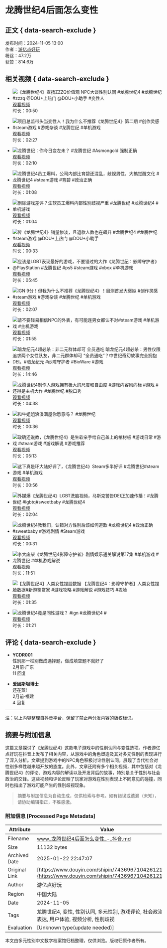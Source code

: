 # 龙腾世纪4后面怎么变性

## 正文 { data-search-exclude }


发布时间：2024-11-05 13:00  
作者：[游亿点好玩](https://www.douyin.com/user/MS4wLjABAAAAxHOmi8MDwSOVSQwNq3cI9dFKLQsHkXzMC5Tp5Urd3FPnfaS3EUGz4RaF1lWYdK5k)  
粉丝：47.2万  
获赞：814.6万  

## 相关视频 { data-search-exclude }

- ![《龙腾世纪4》宣扬ZZZQ价值观 NPC大谈性别认同 #龙腾世纪4 #龙腾世纪 #zzzq @DOU+上热门 @DOU+小助手 #变性人](https://p3-pc-sign.douyinpic.com/image-cut-tos-priv/1c15e4bad68e59d51356355aa6e077b5~tplv-dy-resize-origshort-autoq-75:330.jpeg?lk3s=138a59ce&x-expires=2052208800&x-signature=SUE9sjOgiTJjfZOS6tHRr6hNLHI%3D&from=327834062&s=PackSourceEnum_AWEME_DETAIL&se=false&sc=cover&biz_tag=pcweb_cover&l=2025011418201852520C0A1A3807049C7A)  
  [观看视频](https://www.douyin.com/video/7432213443224014116)  
  时长：00:50

- ![项目总监带头当变性人！我为什么不推荐《龙腾世纪4》第二期 #创作灵感 #steam游戏 #游戏杂谈 #龙腾世纪 #单机游戏](https://p9-pc-sign.douyinpic.com/image-cut-tos-priv/78aed1af10795a669a4164090f61888d~tplv-dy-resize-origshort-autoq-75:330.jpeg?lk3s=138a59ce&x-expires=2052208800&x-signature=B087roxZz%2BaV7dsXyiJzJB9qWAo%3D&from=327834062&s=PackSourceEnum_AWEME_DETAIL&se=false&sc=cover&biz_tag=pcweb_cover&l=2025011418201852520C0A1A3807049C7A)  
  [观看视频](https://www.douyin.com/video/7433776970149743931)  
  时长：02:27

- ![龙腾世纪：你今日变左未？ #龙腾世纪 #Asmongold 强制正确](https://p3-pc-sign.douyinpic.com/image-cut-tos-priv/4afe53446861abf6b6641604d35e4823~tplv-dy-resize-origshort-autoq-75:330.jpeg?lk3s=138a59ce&x-expires=2052208800&x-signature=YUWHZNFfuvjbrL1IHGGXYtx%2FPrA%3D&from=327834062&s=PackSourceEnum_AWEME_DETAIL&se=false&sc=cover&biz_tag=pcweb_cover&l=2025011418201852520C0A1A3807049C7A)  
  [观看视频](https://www.douyin.com/video/7433640461736103183)  
  时长：02:10

- ![龙腾世纪4员工爆料，公司内部比育碧还混乱，歧视男性，大搞觉醒文化 #龙腾世纪4 #steam游戏 #育碧 #政治正确](https://p3-pc-sign.douyinpic.com/image-cut-tos-priv/4a1b62ace9b729705fc05cfc9cce3f88~tplv-dy-resize-origshort-autoq-75:330.jpeg?lk3s=138a59ce&x-expires=2052208800&x-signature=ACbxVro7QnHhikDB9geFapH89Ss%3D&from=327834062&s=PackSourceEnum_AWEME_DETAIL&se=false&sc=cover&biz_tag=pcweb_cover&l=2025011418201852520C0A1A3807049C7A)  
  [观看视频](https://www.douyin.com/video/7434128313511152922)  
  时长：01:08

- ![删除游戏差评？生软员工爆料内部性别歧视严重 #龙腾世纪 #龙腾世纪4 #单机游戏](https://p3-pc-sign.douyinpic.com/image-cut-tos-priv/7618f923402fd04defe044e82e1f5bf2~tplv-dy-resize-origshort-autoq-75:330.jpeg?lk3s=138a59ce&x-expires=2052208800&x-signature=KcpFEQYg5yfbk3MfmRHafmSGBn0%3D&from=327834062&s=PackSourceEnum_AWEME_DETAIL&se=false&sc=cover&biz_tag=pcweb_cover&l=2025011418201852520C0A1A3807049C7A)  
  [观看视频](https://www.douyin.com/video/7434028938646539554)  
  时长：01:04

- ![传《龙腾世纪4》销量惨淡，且退款人数也在飙升 #龙腾世纪4 #龙腾世纪 #steam游戏 @DOU+上热门 @DOU+小助手](https://p3-pc-sign.douyinpic.com/image-cut-tos-priv/5a81621cdd40c415d9135d19cd4a6845~tplv-dy-resize-origshort-autoq-75:330.jpeg?lk3s=138a59ce&x-expires=2052208800&x-signature=FwJCI1bS5gjRZFjTa%2FLS%2F7E2UOc%3D&from=327834062&s=PackSourceEnum_AWEME_DETAIL&se=false&sc=cover&biz_tag=pcweb_cover&l=2025011418201852520C0A1A3807049C7A)  
  [观看视频](https://www.douyin.com/video/7436299712736660786)  
  时长：00:33

- ![应该是LGBT表现最好的游戏，不要错过的大作《龙腾世纪：影障守护者》@PlayStation #龙腾世纪 #ps5 #steam游戏 #xbox #单机游戏](https://p3-pc-sign.douyinpic.com/image-cut-tos-priv/f585e8d4d08930d37c8287076b6bd1c8~tplv-dy-resize-origshort-autoq-75:330.jpeg?lk3s=138a59ce&x-expires=2052208800&x-signature=YHpxo%2BxofBh95mbMavMKQvR6rBU%3D&from=327834062&s=PackSourceEnum_AWEME_DETAIL&se=false&sc=cover&biz_tag=pcweb_cover&l=2025011418201852520C0A1A3807049C7A)  
  [观看视频](https://www.douyin.com/video/7435684124179844352)  
  时长：05:45

- ![IGN 9分！但我为什么不推荐《龙腾世纪4》！目测首发大褒姒 #创作灵感 #steam游戏 #游戏杂谈 #龙腾世纪 #单机游戏](https://p3-pc-sign.douyinpic.com/image-cut-tos-priv/a8b240579e56eff7272f747a04a291cc~tplv-dy-resize-origshort-autoq-75:330.jpeg?lk3s=138a59ce&x-expires=2052208800&x-signature=UweG0DDfLACXiSKLWvwbtTlnlRk%3D&from=327834062&s=PackSourceEnum_AWEME_DETAIL&se=false&sc=cover&biz_tag=pcweb_cover&l=2025011418201852520C0A1A3807049C7A)  
  [观看视频](https://www.douyin.com/video/7431550363892862268)  
  时长：02:07

- ![请不要轻易相信NPC的外表，有可能连男女都认不对#steam游戏 #单机游戏 #主机游戏](https://p3-pc-sign.douyinpic.com/image-cut-tos-priv/e6bd6f0201a0d32dbe71b9997bf07305~tplv-dy-resize-origshort-autoq-75:330.jpeg?lk3s=138a59ce&x-expires=2052208800&x-signature=UfL%2BCGczJp8Sn7L4pnwcKGhyHQo%3D&from=327834062&s=PackSourceEnum_AWEME_DETAIL&se=false&sc=cover&biz_tag=pcweb_cover&l=2025011418201852520C0A1A3807049C7A)  
  [观看视频](https://www.douyin.com/video/7436702683869777171)  
  时长：01:55

- ![暗龙纪元4超必杀：非二元群体却可 全员通吃 暗龙纪元4超必杀：男性仅限追求两个女性队友，非二元群体却可 “全员通吃”？中世纪奇幻故事完全拥抱DEI。#暗龙纪元 #纱障守护者 #BioWare #游戏](https://p3-pc-sign.douyinpic.com/image-cut-tos-priv/bd8cd84816e9a00b329b03af4ef3734a~tplv-dy-resize-origshort-autoq-75:330.jpeg?lk3s=138a59ce&x-expires=2052208800&x-signature=Pob8CvplMxoMAxJkN8WTWna%2FQws%3D&from=327834062&s=PackSourceEnum_AWEME_DETAIL&se=false&sc=cover&biz_tag=pcweb_cover&l=2025011418201852520C0A1A3807049C7A)  
  [观看视频](https://www.douyin.com/video/7431820707962686760)  
  时长：14:46

- ![龙腾世纪4制作人游戏拥有极大的尺度和自由度 #游戏内容风向标 #游戏 #还得是主机大作 #龙腾世纪 #脱口秀](https://p3-pc-sign.douyinpic.com/image-cut-tos-priv/0ea9a13adeae52cec79afbc506458f0e~tplv-dy-resize-origshort-autoq-75:330.jpeg?lk3s=138a59ce&x-expires=2052208800&x-signature=oUE5x8SygV7li7rmOu2g1ARqvis%3D&from=327834062&s=PackSourceEnum_AWEME_DETAIL&se=false&sc=cover&biz_tag=pcweb_cover&l=2025011418201852520C0A1A3807049C7A)  
  [观看视频](https://www.douyin.com/video/7424732208285453603)  
  时长：04:38

- ![和牛姐姐浪漫满屋你愿意吗？ #龙腾世纪](https://p3-pc-sign.douyinpic.com/image-cut-tos-priv/7351b0ad0a42583fc2f1fdee125b0d24~tplv-dy-resize-origshort-autoq-75:330.jpeg?lk3s=138a59ce&x-expires=2052208800&x-signature=zrvlxpcMk3K3UckIL0c50r9JOsU%3D&from=327834062&s=PackSourceEnum_AWEME_DETAIL&se=false&sc=cover&biz_tag=pcweb_cover&l=2025011418201852520C0A1A3807049C7A)  
  [观看视频](https://www.douyin.com/video/7434129771660987686)  
  时长：00:36

- ![政确还说教，《龙腾世纪4》是生软亲手给自己盖上的棺材板 #游戏日常 #游戏 #steam游戏 #游戏解说 #游戏推荐](https://p3-pc-sign.douyinpic.com/image-cut-tos-priv/04d7a0fb822c69da8101dc30803ccca7~tplv-dy-resize-origshort-autoq-75:330.jpeg?lk3s=138a59ce&x-expires=2052208800&x-signature=9SFgFyzcv71NKVI7IgyACUV3PvY%3D&from=327834062&s=PackSourceEnum_AWEME_DETAIL&se=false&sc=cover&biz_tag=pcweb_cover&l=2025011418201852520C0A1A3807049C7A)  
  [观看视频](https://www.douyin.com/video/7433996132184771859)  
  时长：05:13

- ![这下真是环大陆好评了，《龙腾世纪4》Steam多半好评 #龙腾世纪#steam游戏 #单机游戏](https://p9-pc-sign.douyinpic.com/image-cut-tos-priv/4c3c9c3ee0fb5d02f3fd03ecc19bec4f~tplv-dy-resize-origshort-autoq-75:330.jpeg?lk3s=138a59ce&x-expires=2052208800&x-signature=P5U41LEyDaIbxGpZeFHoYgd2yDY%3D&from=327834062&s=PackSourceEnum_AWEME_DETAIL&se=false&sc=cover&biz_tag=pcweb_cover&l=2025011418201852520C0A1A3807049C7A)  
  [观看视频](https://www.douyin.com/video/7432138308668476724)  
  时长：00:56

- ![外媒爆《龙腾世纪4》LGBT洗脑视频，马斯克警告DEI正加速传播！#龙腾世纪 #lgbtq#sweetbaby #龙腾世纪4](https://p3-pc-sign.douyinpic.com/image-cut-tos-priv/9769539d9951bd3eada480297c41a6b8~tplv-dy-resize-origshort-autoq-75:330.jpeg?lk3s=138a59ce&x-expires=2052208800&x-signature=GpAizfLB%2BwMsZib90pbVxwpBEuU%3D&from=327834062&s=PackSourceEnum_AWEME_DETAIL&se=false&sc=cover&biz_tag=pcweb_cover&l=2025011418201852520C0A1A3807049C7A)  
  [观看视频](https://www.douyin.com/video/7431841240913579279)  
  时长：02:04

- ![龙腾世纪4教我们，认错对方性别后该如何道歉 #龙腾世纪4 #政治正确 #sweetbaby #游戏剧情 #Steam游戏](https://p3-pc-sign.douyinpic.com/image-cut-tos-priv/6a27f3cac912f68a1d4ce00ad9637644~tplv-dy-resize-origshort-autoq-75:330.jpeg?lk3s=138a59ce&x-expires=2052208800&x-signature=CaOfvylSb9%2BXkAFdx2vz4WDblYE%3D&from=327834062&s=PackSourceEnum_AWEME_DETAIL&se=false&sc=cover&biz_tag=pcweb_cover&l=2025011418201852520C0A1A3807049C7A)  
  [观看视频](https://www.douyin.com/video/7432282257601105161)  
  时长：00:31

- ![李大废柴《龙腾世纪4影障守护者》剧情娱乐通关解说第17集 #单机游戏 #龙腾世纪 #单机游戏解说](https://p3-pc-sign.douyinpic.com/image-cut-tos-priv/8eb5872eba0ff292092c16406e1b132e~tplv-dy-resize-origshort-autoq-75:330.jpeg?lk3s=138a59ce&x-expires=2052208800&x-signature=q51PTmgTd0XfCsFzla8Mo4SE1to%3D&from=327834062&s=PackSourceEnum_AWEME_DETAIL&se=false&sc=cover&biz_tag=pcweb_cover&l=2025011418201852520C0A1A3807049C7A)  
  [观看视频](https://www.douyin.com/video/7435621619281710399)  
  时长：11:51

- ![【龙腾世纪4】人类女性捏脸数据 【龙腾世纪4：影障守护者】人类女性捏脸数据#新游鉴赏家 #游戏攻略 #游戏解说 #游戏技巧 #捏脸](https://p3-pc-sign.douyinpic.com/image-cut-tos-priv/29bcea7002af9aa72aed75bcc892508f~tplv-dy-resize-origshort-autoq-75:330.jpeg?lk3s=138a59ce&x-expires=2052208800&x-signature=pl6VVx%2F9g456dgSJNpqVORdauPE%3D&from=327834062&s=PackSourceEnum_AWEME_DETAIL&se=false&sc=cover&biz_tag=pcweb_cover&l=2025011418201852520C0A1A3807049C7A)  
  [观看视频](https://www.douyin.com/video/7432197185837518106)  
  时长：01:35

- ![龙腾世纪4竟是同性游戏？ #ign #龙腾世纪4 #](https://p3-pc-sign.douyinpic.com/image-cut-tos-priv/9f7f622315c52204fe59b7afedc79946~tplv-dy-resize-origshort-autoq-75:330.jpeg?lk3s=138a59ce&x-expires=2052208800&x-signature=e8FeCCWIbjyutEuOAuK7OSpy9I8%3D&from=327834062&s=PackSourceEnum_AWEME_DETAIL&se=false&sc=cover&biz_tag=pcweb_cover&l=2025011418201852520C0A1A3807049C7A)  
  [观看视频](https://www.douyin.com/video/7435969148162772283)  
  时长：01:21

## 评论 { data-search-exclude }

- **YCDR001**  
  性别那一栏别做成选择题，做成填空题不就好了  
  2月前·广东  
  11 回复

- **爱因斯坦博士**  
  还在蒸!  
  2月前·福建  
  4 回复

---

注：以上内容整理自抖音平台，保留了禁止再分发内容的版权标识。
<!-- tcd_original_link https://www.douyin.com/shipin/7436967104261212200 -->


## 摘要与附加信息

<!-- tcd_abstract -->
这篇文章探讨了《龙腾世纪4》这款电子游戏中的性别认同与变性选项。作者游亿点好玩在抖音上发布了相关内容，从游戏中的角色塑造及其对多元性别的表现进行了深入分析。文章提到游戏中的NPC角色积极讨论性别认同，展现了当代社会对性别多样性越来越开放的态度。此外，文章还附有多个相关视频，其中包括对《龙腾世纪4》的评论、游戏内容的解读以及开发背后的故事，特别是关于性别与社会政治的交锋。这些视频和评论反映了玩家对游戏在性别表现上不同意见的碰撞，同时也指出了游戏可能产生的性别歧视现象。
<!-- tcd_abstract_end -->

> 摘要与附加信息为自动生成，仅供检索与参考。如有错误或遗漏（未知），请协助编辑指正，不胜感激。

### 附加信息 [Processed Page Metadata]

| Attribute       | Value                                  |
|-----------------|----------------------------------------|
| Filename        | www_龙腾世纪4后面怎么变性_-_抖音.md                             |
| Size            | 11132 bytes                           |
| Archived Date   | 2025-01-22 22:47:07                             |
| Original Link   | [https://www.douyin.com/shipin/7436967104261212200](https://www.douyin.com/shipin/7436967104261212200)                       |
| Author          | 游亿点好玩                               |
| Region          | 中国大陆                               |
| Date            | 2024-11-05                                 |
| Tags            | 龙腾世纪4, 变性, 性别认同, 多元性别, 游戏评论, 社会政治, 性别表达, 用户体验, 视频分析, 性别歧视                                 |
| Evaluation            | [Unknown type(update needed)]                                 |
<!-- tcd_table_end -->

本文由多元性别中文数字档案馆归档整理，仅供浏览。版权归原作者所有。
